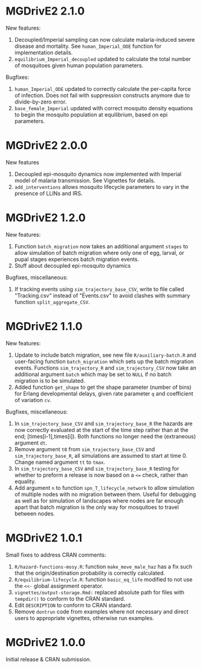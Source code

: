 # MGDrivE2 2.1.0

New features:

1. Decoupled/Imperial sampling can now calculate malaria-induced severe disease and mortality. See `human_Imperial_ODE` function for implementation details.
2. `equilibrium_Imperial_decoupled` updated to calculate the total number of mosquitoes given human population parameters.

Bugfixes:

1. `human_Imperial_ODE` updated to correctly calculate the per-capita force of infection. Does not fail with suppression constructs anymore due to divide-by-zero error.
2. `base_female_Imperial` updated with correct mosquito density equations to begin the mosquito population at equilibrium, based on epi parameters.

# MGDrivE2 2.0.0

New features

1. Decoupled epi-mosquito dynamics now implemented with Imperial model of malaria transmission. See Vignettes for details.
2. `add_interventions` allows mosquito lifecycle parameters to vary in the presence of LLINs and IRS.

# MGDrivE2 1.2.0

New features:

1. Function `batch_migration` now takes an additional argument `stages` to allow simulation of batch migration where only one of egg, larval, or pupal stages experiences batch migration events.
2. Stuff about decoupled epi-mosquito dynamics

Bugfixes, miscellaneous:

1. If tracking events using `sim_trajectory_base_CSV`, write to file called "Tracking.csv" instead of "Events.csv" to avoid clashes with summary function `split_aggregate_CSV`.

# MGDrivE2 1.1.0

New features:

1. Update to include batch migration, see new file `R/auxiliary-batch.R` and user-facing function `batch_migration` which sets up the batch migration events. Functions `sim_trajectory_R` and `sim_trajectory_CSV` now take an additional argument `batch` which may be set to `NULL` if no batch migration is to be simulated.
2. Added function `get_shape` to get the shape parameter (number of bins) for Erlang developmental delays, given rate parameter `q` and coefficient of variation `cv`.

Bugfixes, miscellaneous:

1. In `sim_trajectory_base_CSV` and `sim_trajectory_base_R` the hazards are now correctly evaluated at the start of the time step rather than at the end; [times[i-1],times[i]). Both functions no longer need the (extraneous) argument `dt`.
2. Remove argument `t0` from `sim_trajectory_base_CSV` and `sim_trajectory_base_R`, all simulations are assumed to start at time 0. Change named argument `tt` to `tmax`.
3. In `sim_trajectory_base_CSV` and `sim_trajectory_base_R` testing for whether to preform a release is now based on a `<=` check, rather than equality.
4. Add argument `n` to function `spn_T_lifecycle_network` to allow simulation of multiple nodes with no migration between them. Useful for debugging as well as for simulation of landscapes where nodes are far enough apart that batch migration is the only way for mosquitoes to travel between nodes.

# MGDrivE2 1.0.1

Small fixes to address CRAN comments:

1. `R/hazard-functions-mosy.R`: function `make_move_male_haz` has a fix such that the origin/destination
   probability is correctly calculated.
2. `R/equilibrium-lifecycle.R`: function `basic_eq_life` modified to not use the `<<-` global assignment operator.
3. `vignettes/output-storage.Rmd:` replaced absolute path for files with `tempdir()` to conform to
   the CRAN standard.
4. Edit `DESCRIPTION` to conform to CRAN standard.
5. Remove `dontrun` code from examples where not necessary and direct users to appropriate vignettes,
   otherwise run examples.

# MGDrivE2 1.0.0

Initial release & CRAN submission.
